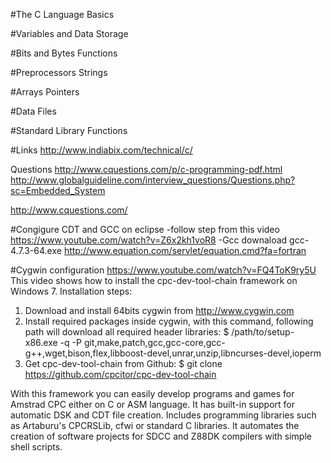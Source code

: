 ﻿#The C Language Basics

#Variables and Data Storage

#Bits and Bytes	Functions

#Preprocessors	Strings

#Arrays	Pointers

#Data Files

#Standard Library Functions


#Links
http://www.indiabix.com/technical/c/ 

Questions
http://www.cquestions.com/p/c-programming-pdf.html 
http://www.globalguideline.com/interview_questions/Questions.php?sc=Embedded_System 

http://www.cquestions.com/


#Congigure CDT and GCC on eclipse
-follow step from this video 
https://www.youtube.com/watch?v=Z6x2kh1voR8 
-Gcc downaload gcc-4.7.3-64.exe
http://www.equation.com/servlet/equation.cmd?fa=fortran  

#Cygwin configuration
https://www.youtube.com/watch?v=FQ4ToK9ry5U
This video shows how to install the cpc-dev-tool-chain framework on Windows 7. Installation steps:

1. Download and install 64bits cygwin from http://www.cygwin.com
2. Install required packages inside cygwin, with this command, following path will download all required header libraries:
$ /path/to/setup-x86.exe -q -P git,make,patch,gcc,gcc-core,gcc-g++,wget­,bison,flex,libboost-devel,unrar,unzip,l­ibncurses-devel,ioperm
3. Get cpc-dev-tool-chain from Github:
$ git clone https://github.com/cpcitor/cpc-dev-tool-chain

With this framework you can easily develop programs and games for Amstrad CPC either on C or ASM language. It has built-in support for automatic DSK and CDT file creation. Includes programming libraries such as Artaburu's CPCRSLib, cfwi or standard C libraries. It automates the creation of software projects for SDCC and Z88DK compilers with simple shell scripts.
